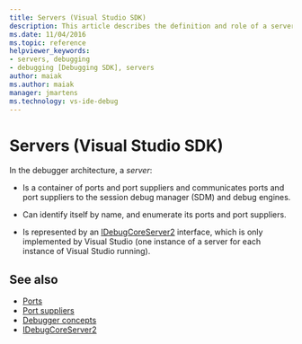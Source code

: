 ```yaml
---
title: Servers (Visual Studio SDK)
description: This article describes the definition and role of a server in the debugger architecture in Visual Studio.
ms.date: 11/04/2016
ms.topic: reference
helpviewer_keywords:
- servers, debugging
- debugging [Debugging SDK], servers
author: maiak
ms.author: maiak
manager: jmartens
ms.technology: vs-ide-debug
---
```

# Servers (Visual Studio SDK)

In the debugger architecture, a *server*:

- Is a container of ports and port suppliers and communicates ports and port suppliers to the session debug manager (SDM) and debug engines.

- Can identify itself by name, and enumerate its ports and port suppliers.

- Is represented by an [IDebugCoreServer2](../../extensibility/debugger/reference/idebugcoreserver2.md) interface, which is only implemented by Visual Studio (one instance of a server for each instance of Visual Studio running).

## See also
- [Ports](../../extensibility/debugger/ports.md)
- [Port suppliers](../../extensibility/debugger/port-suppliers.md)
- [Debugger concepts](../../extensibility/debugger/debugger-concepts.md)
- [IDebugCoreServer2](../../extensibility/debugger/reference/idebugcoreserver2.md)
